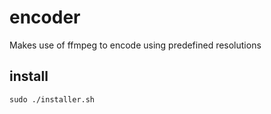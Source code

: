 # encoder
Makes use of ffmpeg to encode using predefined resolutions

## install
```
sudo ./installer.sh
```
